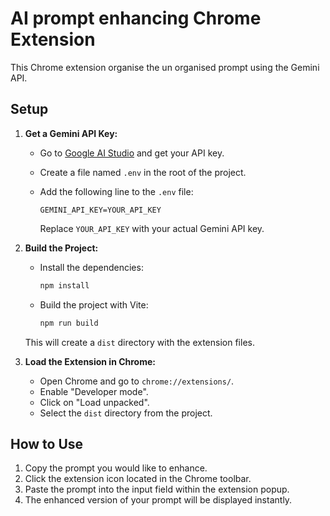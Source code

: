 # AI prompt enhancing Chrome Extension

This Chrome extension organise the un organised prompt using the Gemini API.

## Setup

1.  **Get a Gemini API Key:**
    *   Go to [Google AI Studio](https://aistudio.google.com/) and get your API key.
    *   Create a file named `.env` in the root of the project.
    *   Add the following line to the `.env` file:

        ```
        GEMINI_API_KEY=YOUR_API_KEY
        ```

        Replace `YOUR_API_KEY` with your actual Gemini API key.

2.  **Build the Project:**
    *   Install the dependencies:
        ```bash
        npm install
        ```
    *   Build the project with Vite:
        ```bash
        npm run build
        ```
    This will create a `dist` directory with the extension files.

3.  **Load the Extension in Chrome:**
    *   Open Chrome and go to `chrome://extensions/`.
    *   Enable "Developer mode".
    *   Click on "Load unpacked".
    *   Select the `dist` directory from the project.

## How to Use

1.  Copy the prompt you would like to enhance.
2.  Click the extension icon located in the Chrome toolbar.
3.  Paste the prompt into the input field within the extension popup.
4.  The enhanced version of your prompt will be displayed instantly.
